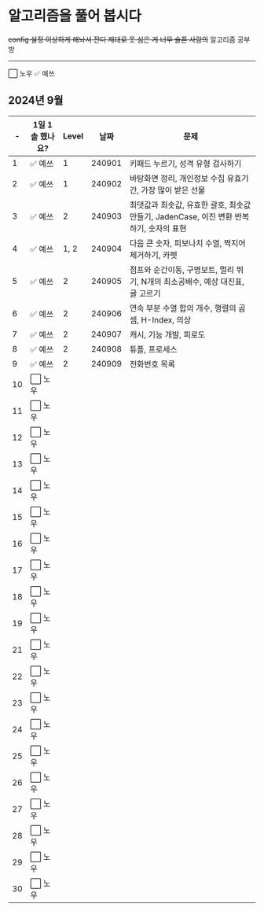 # 알고리즘을 풀어 봅시다
~~config 설정 이상하게 해놔서 잔디 제대로 못 심은 게 너무 슬픈 사람의~~ 알고리즘 공부방


-----------------------------------------------------------------------------

:white_large_square: 노우
:white_check_mark: 예쓰


## 2024년 9월

| -  | 1일 1솔 했나요?              | Level | 날짜     | 문제                                                       |
|----|-------------------------|-------|--------|----------------------------------------------------------|
| 1  | :white_check_mark: 예쓰   | 1     | 240901 | 키패드 누르기, 성격 유형 검사하기                                      |
| 2  | :white_check_mark: 예쓰   | 1     | 240902 | 바탕화면 정리, 개인정보 수집 유효기간, 가장 많이 받은 선물                       |
| 3  | :white_check_mark: 예쓰   | 2     | 240903 | 최댓값과 최솟값, 유효한 괄호, 최솟값 만들기, JadenCase, 이진 변환 반복하기, 숫자의 표현 |
| 4  | :white_check_mark: 예쓰   | 1, 2  | 240904 | 다음 큰 숫자, 피보나치 수열, 짝지어 제거하기, 카펫                           |
| 5  | :white_check_mark: 예쓰   | 2     | 240905 | 점프와 순간이동, 구명보트, 멀리 뛰기, N개의 최소공배수, 예상 대진표, 귤 고르기          |
| 6  | :white_check_mark: 예쓰   | 2     | 240906 | 연속 부분 수열 합의 개수, 행렬의 곱셈, H-Index, 의상                      |
| 7  | :white_check_mark: 예쓰   | 2     | 240907 | 캐시, 기능 개발, 피로도                                           |
| 8  | :white_check_mark: 예쓰   | 2     | 240908 | 튜플, 프로세스                                                 |
| 9  | :white_check_mark: 예쓰   | 2     | 240909 | 전화번호 목록                                                  |
| 10 | :white_large_square: 노우 |       |        |                                                          |
| 11 | :white_large_square: 노우 |       |        |                                                          |
| 12 | :white_large_square: 노우 |       |        |                                                          |
| 13 | :white_large_square: 노우 |       |        |                                                          |
| 14 | :white_large_square: 노우 |       |        |                                                          |
| 15 | :white_large_square: 노우 |       |        |                                                          |
| 16 | :white_large_square: 노우 |       |        |                                                          |
| 17 | :white_large_square: 노우 |       |        |                                                          |
| 18 | :white_large_square: 노우 |       |        |                                                          |
| 19 | :white_large_square: 노우 |       |        |                                                          |
| 21 | :white_large_square: 노우 |       |        |                                                          |
| 22 | :white_large_square: 노우 |       |        |                                                          |
| 23 | :white_large_square: 노우 |       |        |                                                          |
| 24 | :white_large_square: 노우 |       |        |                                                          |
| 25 | :white_large_square: 노우 |       |        |                                                          |
| 26 | :white_large_square: 노우 |       |        |                                                          |
| 27 | :white_large_square: 노우 |       |        |                                                          |
| 28 | :white_large_square: 노우 |       |        |                                                          |
| 29 | :white_large_square: 노우 |       |        |                                                          |
| 30 | :white_large_square: 노우 |       |        |                                                          |


